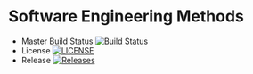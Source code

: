 # Software Engineering Methods

- Master Build Status [![Build Status](https://travis-ci.org/wojciechsmigielski/sem.svg?branch=master)](https://travis-ci.org/wojciechsmigielski/sem)
- License [![LICENSE](https://img.shields.io/github/license/wojciechsmigielski/sem.svg?style=flat-square)](https://github.com/wojciechsmigielski/sem/blob/master/LICENSE)
- Release [![Releases](https://img.shields.io/github/release/wojciechsmigielski/sem/all.svg?style=flat-square)](https://github.com/wojciechsmigielski/sem/releases)